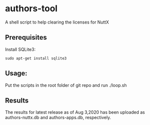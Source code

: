 # authors-tool

A shell script to help clearing the licenses for NuttX

## Prerequisites

Install SQLite3:

    sudo apt-get install sqlite3
    
## Usage:

Put the scripts in the root folder of git repo and run ./loop.sh

## Results

The results for latest release as of Aug 3,2020 has been uploaded as authors-nuttx.db and authors-apps.db, respectively.
